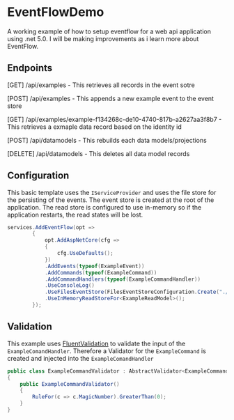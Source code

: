 # EventFlowDemo

A working example of how to setup eventflow for a web api application using .net 5.0. I will be making improvements as i learn more about EventFlow.

## Endpoints

[GET] /api/examples - This retrieves all records in the event sotre

[POST] /api/examples - This appends a new example event to the event store

[GET]  /api/examples/example-f134268c-de10-4740-817b-a2627aa3f8b7 - This retrieves a exmaple data record based on the identity id

[POST] /api/datamodels - This rebuilds each data models/projections

[DELETE] /api/datamodels - This deletes all data model records

## Configuration

This basic template uses the `IServiceProvider` and uses the file store for the persisting of the events. The event store is created at the root of the application. The read store is configured to use in-memory so if the application restarts, the read states will be lost.

```csharp
services.AddEventFlow(opt =>
        {
            opt.AddAspNetCore(cfg =>
            {
                cfg.UseDefaults();
            })
            .AddEvents(typeof(ExampleEvent))
            .AddCommands(typeof(ExampleCommand))
            .AddCommandHandlers(typeof(ExampleCommandHandler))
            .UseConsoleLog()
            .UseFilesEventStore(FilesEventStoreConfiguration.Create("./evt-store"))
            .UseInMemoryReadStoreFor<ExampleReadModel>();
        });
```

## Validation

This example uses [FluentValidation](https://docs.fluentvalidation.net/en/latest/installation.html) to validate the input of the `ExampleComandHandler`. Therefore a Validator for the `ExampleCommand` is created and injected into the `ExampleComandHandler`

```csharp
public class ExampleCommandValidator : AbstractValidator<ExampleCommand>
{
    public ExampleCommandValidator()
    {
        RuleFor(c => c.MagicNumber).GreaterThan(0);
    }
}
```
